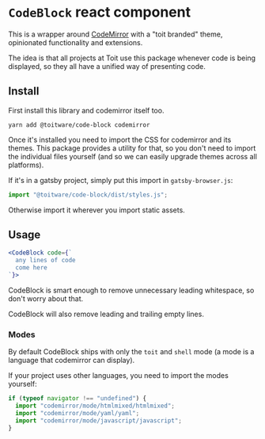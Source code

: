 # `CodeBlock` react component

This is a wrapper around [CodeMirror](https://codemirror.net) with a "toit
branded" theme, opinionated functionality and extensions.

The idea is that all projects at Toit use this package whenever code is being
displayed, so they all have a unified way of presenting code.

## Install

First install this library and codemirror itself too.

```shell
yarn add @toitware/code-block codemirror
```

Once it's installed you need to import the CSS for codemirror and its themes.
This package provides a utility for that, so you don't need to import the
individual files yourself (and so we can easily upgrade themes across all
platforms).

If it's in a gatsby project, simply put this import in `gatsby-browser.js`:

```js
import "@toitware/code-block/dist/styles.js";
```

Otherwise import it wherever you import static assets.

## Usage

```jsx
<CodeBlock code={`
  any lines of code
  come here
`}>
```

CodeBlock is smart enough to remove unnecessary leading whitespace, so don't
worry about that.

CodeBlock will also remove leading and trailing empty lines.

### Modes

By default CodeBlock ships with only the `toit` and `shell` mode (a mode is a
language that codemirror can display).

If your project uses other languages, you need to import the modes yourself:

```js
if (typeof navigator !== "undefined") {
  import "codemirror/mode/htmlmixed/htmlmixed";
  import "codemirror/mode/yaml/yaml";
  import "codemirror/mode/javascript/javascript";
}
```
